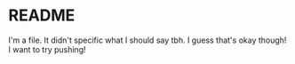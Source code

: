 # README #
I'm a file. It didn't specific what I should say tbh.
I guess that's okay though! I want to try pushing!

